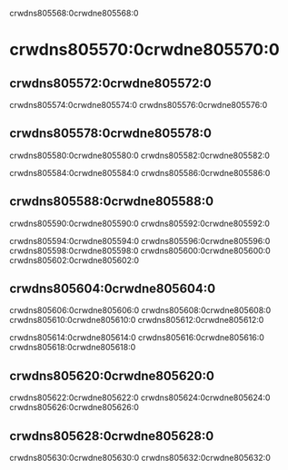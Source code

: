 crwdns805568:0crwdne805568:0
# crwdns805570:0crwdne805570:0

## crwdns805572:0crwdne805572:0

crwdns805574:0crwdne805574:0 crwdns805576:0crwdne805576:0

## crwdns805578:0crwdne805578:0

crwdns805580:0crwdne805580:0 crwdns805582:0crwdne805582:0

crwdns805584:0crwdne805584:0 crwdns805586:0crwdne805586:0

## crwdns805588:0crwdne805588:0

crwdns805590:0crwdne805590:0 crwdns805592:0crwdne805592:0

crwdns805594:0crwdne805594:0 crwdns805596:0crwdne805596:0 crwdns805598:0crwdne805598:0 crwdns805600:0crwdne805600:0 crwdns805602:0crwdne805602:0

## crwdns805604:0crwdne805604:0

crwdns805606:0crwdne805606:0 crwdns805608:0crwdne805608:0 crwdns805610:0crwdne805610:0 crwdns805612:0crwdne805612:0

crwdns805614:0crwdne805614:0 crwdns805616:0crwdne805616:0 crwdns805618:0crwdne805618:0

## crwdns805620:0crwdne805620:0

crwdns805622:0crwdne805622:0 crwdns805624:0crwdne805624:0 crwdns805626:0crwdne805626:0

## crwdns805628:0crwdne805628:0

crwdns805630:0crwdne805630:0 crwdns805632:0crwdne805632:0
